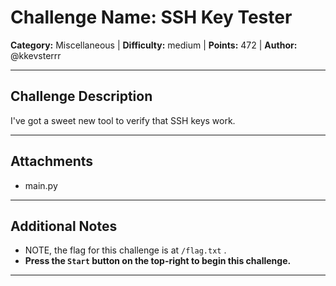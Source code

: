 # Challenge Name: SSH Key Tester

**Category:** Miscellaneous | **Difficulty:** medium | **Points:** 472 | **Author:** @kkevsterrr

---

## Challenge Description

I've got a sweet new tool to verify that SSH keys work.

---

## Attachments

- main.py

---

## Additional Notes

* NOTE, the flag for this challenge is at `/flag.txt` .
* **Press the `Start` button on the top-right to begin this challenge.**

---